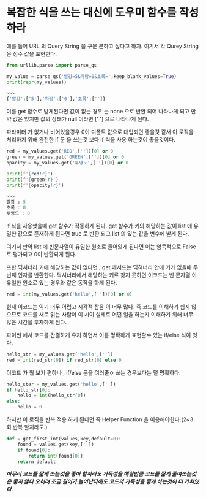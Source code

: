 # 복잡한 식을 쓰는 대신에 도우미 함수를 작성하라
예를 들어 URL 의 Query String  을 구문 분하고 싶다고 하자. 여기서 각 Qurey String 은 정수 값을 포현한다.
```python
from urllib.parse import parse_qs

my_value = parse_qs('빨강=5&파랑=0&초록=',keep_blank_values=True)
print(repr(my_values))

>>>
{'빨강':['5'],'파랑':['0'],'초록':['']}
```

이를 get 함수로 받게된다면 값이 없는 경우 는 none 으로 반환 되어 나타나게 되고
만약 값은 있지만 값의 상태가 null 이라면 [' '] 으로 나타나게 된다.

파라미터 가 없거나 비어있을경우 0이 디폴트 값으로 대입되면 좋을것 같서 이 로직을 처리하기 위해 완전한 if 문 을 쓰는것 보다 if 식을 사용 하는것이 좋을것이다.

```python
red = my_values.get('RED',[''])[0] or 0
green = my_values.get('GREEN',[''])[0] or 0
opacity = my_values.get('투명도',[''])[0] or 0

print(f'{red!r}')
print(f'{green!r}')
print(f'{opacity!r}')

>>>
빨강 : 5
초록 : 0
투명도 : 0 
```

if 식을 사용했을때 get 함수가 작동하게 된다. get 함수가 키의 해당하는 값이 list 에 유일한 값으로 존재하게 된다면 true 로 반환 되고 list 의 있는 값을 변수에 받게 된다.


여기서 만약 list 에 빈문자열이 유일한 원소로 들어있게 된다면 이는 암묵적으로  False 로 평가되고 0이 반환되게 된다.

또한 딕셔너리 키에 해당하는 값이 없다면 , get 메서드는 딕혀너리 안에 키가 없을때 두번째 인자를 반환한다. 딕셔너리에서 해당하는 키르 찾지 못하면 이코드는 빈 문자열 이 유일한 원소로 있는 경우와 같은 동작을 하게 된다.

```python
red = int(my_values.get('hello',[''])[0] or 0)
```
현재 이코드는 익기 너무 어렵고 시각적 잡음 이 너무 많다. 즉 코드를 이해하기 쉽지 않으므로 코드를 새로 읽는 사람이 이 시이 실제로 어떤 일을 하는지 이해하기 위해 너무 많은 시간을 투자하게 된다. 

파이썬 에서 코드를 간결하게 유지 하면서 이를 명확하게 표현할수 있는  if/else 식이 잇다.

```python
hello_str = my_values.get('hello',[''])
red = int(red_str[0]) if red_str[0] else 0
```
이코드 가 훨 보기 편하나 , if/else 문을 여러줄ㅇ 쓰는 경우보다는 덜 명확하다. 

```python
hello_ster = my_values.get('hello',[''])
if hello_str[0]:
    hello = int(hello_str[0])
else:
    hello = 0
```
하지만 이 로직을 반복 적용 하게 된다면 꼭 Helper Function 을 이용해야한다.(2~3 회 반복 할지라도.)

```python
def = get_first_int(values,key,default=0):
    found = values.get(key,[''])
    if found[0]:
        return int(found[0])
    return default
```

***아무리 코드를 짧게 쓰는것을 좋아 할지라도 가독성을 해칠만큼 코드를 짧게 줄여쓰는것은 좋지 않다 오히려 조금 길이가 늘어난다해도 코드의 가독성을 좋게 하는것이 더 가치있다.***